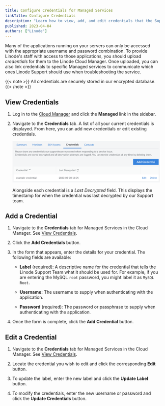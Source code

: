 ```yaml
---
title: Configure Credentials for Managed Services
linkTitle: Configure Credentials
description: "Learn how to view, add, and edit credentials that the Support team can use when investigating an issue related to Linode Managed Services."
published: 2023-04-04
authors: ["Linode"]
---
```


Many of the applications running on your servers can only be accessed with the appropriate username and password combination. To provide Linode's staff with access to those applications, you should upload *credentials* for them to the Linode Cloud Manager. Once uploaded, you can also link credentials to specific Managed services to communicate which ones Linode Support should use when troubleshooting the service.

{{< note >}}
All credentials are securely stored in our encrypted database.
{{< /note >}}

## View Credentials

1. Log in to the [Cloud Manager](https://cloud.linode.com) and click the **Managed** link in the sidebar.

1. Navigate to the **Credentials** tab. A list of all your current credentials is displayed. From here, you can add new credentials or edit existing credentials.

    ![Screenshot of credentials for Managed Services in the Cloud Manager](managed-credentials.png)

    Alongside each credential is a *Last Decrypted* field. This displays the timestamp for when the credential was last decrypted by our Support team.

## Add a Credential

1. Navigate to the **Credentials** tab for Managed Services in the Cloud Manager. See [View Credentials](#view-credentials).

1. Click the **Add Credentials** button.

1. In the form that appears, enter the details for your credential. The following fields are available:

    - **Label** (required): A descriptive name for the credential that tells the Linode Support Team what it should be used for. For example, if you are entering the MySQL `root` password, you might label it as `MySQL Root`.

    - **Username:** The username to supply when authenticating with the application.

    - **Password** (required): The password or passphrase to supply when authenticating with the application.

1. Once the form is complete, click the **Add Credential** button.

## Edit a Credential

1. Navigate to the **Credentials** tab for Managed Services in the Cloud Manager. See [View Credentials](#view-credentials).

1. Locate the credential you wish to edit and click the corresponding **Edit** button.

1. To update the label, enter the new label and click the **Update Label** button.

1. To modify the credentials, enter the new username or password and click the **Update Credentials** button.